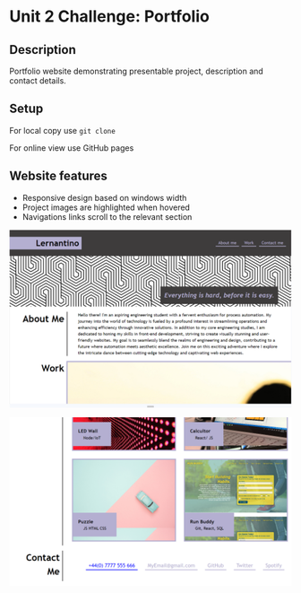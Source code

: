# Unit 2 Challenge: Portfolio

## Description

Portfolio website demonstrating presentable project, description and contact details.

## Setup

For local copy use ```git clone```

For online view use GitHub pages

## Website features

+ Responsive design based on windows width
+ Project images are highlighted when hovered
+ Navigations links scroll to the relevant section

![Alt text](image-1.png)

![Alt text](image-2.png)